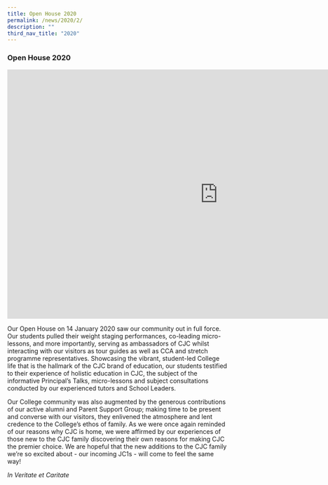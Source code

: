 ```yaml
---
title: Open House 2020
permalink: /news/2020/2/
description: ""
third_nav_title: "2020"
---
```

### **Open House 2020**

<iframe allowfullscreen="true" height="569" width="960" frameborder="0" src="https://docs.google.com/presentation/d/e/2PACX-1vTrfR4ZphcwevOHIN-Paacajg936jVAi2Y8d1vhwKa7b_1_b1kAu4BgdBGhMYBawJRBHZXkHDjf0lA7/embed?start=false&amp;loop=false&amp;delayms=3000"></iframe>

Our Open House on 14 January 2020 saw our community out in full force. Our students pulled their weight staging performances, co-leading micro-lessons, and more importantly, serving as ambassadors of CJC whilst interacting with our visitors as tour guides as well as CCA and stretch programme representatives. Showcasing the vibrant, student-led College life that is the hallmark of the CJC brand of education, our students testified to their experience of holistic education in CJC, the subject of the informative Principal’s Talks, micro-lessons and subject consultations conducted by our experienced tutors and School Leaders.&nbsp;

Our College community was also augmented by the generous contributions of our active alumni and Parent Support Group; making time to be present and converse with our visitors, they enlivened the atmosphere and lent credence to the College’s ethos of family. As we were once again reminded of our reasons why CJC is home, we were affirmed by our experiences of those new to the CJC family discovering their own reasons for making CJC the premier choice. We are hopeful that the new additions to the CJC family we’re so excited about - our incoming JC1s - will come to feel the same way!

_In Veritate et Caritate_